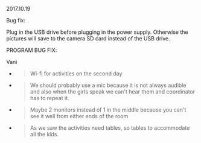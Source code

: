 2017.10.19

Bug fix:

Plug in the USB drive before plugging in the power supply. Otherwise the
pictures will save to the camera SD card instead of the USB drive.

PROGRAM BUG FIX:

Vani

  - > Wi-fi for activities on the second day

  - > We should probably use a mic because it is not always audible and
    > also when the girls speak we can't hear them and coordinator has
    > to repeat it.

  - > Maybe 2 monitors instead of 1 in the middle because you can't see
    > it well from either ends of the room

  - > As we saw the activities need tables, so tables to accommodate all
    > the kids.
